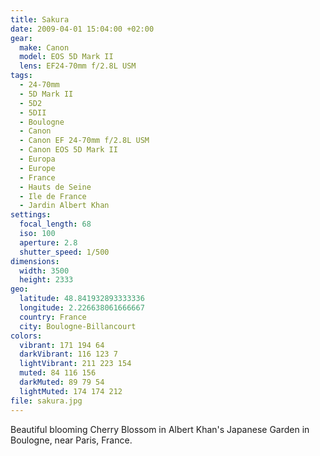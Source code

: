 ```yaml
---
title: Sakura
date: 2009-04-01 15:04:00 +02:00
gear:
  make: Canon
  model: EOS 5D Mark II
  lens: EF24-70mm f/2.8L USM
tags:
  - 24-70mm
  - 5D Mark II
  - 5D2
  - 5DII
  - Boulogne
  - Canon
  - Canon EF 24-70mm f/2.8L USM
  - Canon EOS 5D Mark II
  - Europa
  - Europe
  - France
  - Hauts de Seine
  - Ile de France
  - Jardin Albert Khan
settings:
  focal_length: 68
  iso: 100
  aperture: 2.8
  shutter_speed: 1/500
dimensions:
  width: 3500
  height: 2333
geo:
  latitude: 48.841932893333336
  longitude: 2.226638061666667
  country: France
  city: Boulogne-Billancourt
colors:
  vibrant: 171 194 64
  darkVibrant: 116 123 7
  lightVibrant: 211 223 154
  muted: 84 116 156
  darkMuted: 89 79 54
  lightMuted: 174 174 212
file: sakura.jpg
---
```


Beautiful blooming Cherry Blossom in Albert Khan's Japanese Garden in Boulogne, near Paris, France.
